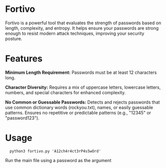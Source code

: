 # Fortivo
   Fortivo is a powerful tool that evaluates the strength of passwords based on length, complexity, and entropy. It helps ensure your passwords are strong enough to resist modern attack techniques, improving your security posture.

# Features
  **Minimum Length Requirement:** Passwords must be at least 12 characters long.
  
  **Character Diversity:** Requires a mix of uppercase letters, lowercase letters, numbers, and special characters for enhanced complexity.
  
  **No Common or Guessable Passwords:** Detects and rejects passwords that use common dictionary words (rockyou.txt), names, or easily guessable patterns. Ensures no repetitive or predictable patterns (e.g., "12345" or "password123").

# Usage
      python3 fortivo.py 'A12ch4r4ct3rP4s5wOrd'
   Run the main file using a password as the argument
